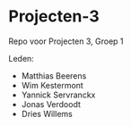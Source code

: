 # Projecten-3
Repo voor Projecten 3, Groep 1

Leden:
- Matthias Beerens
- Wim Kestermont
- Yannick Servranckx
- Jonas Verdoodt
- Dries Willems
